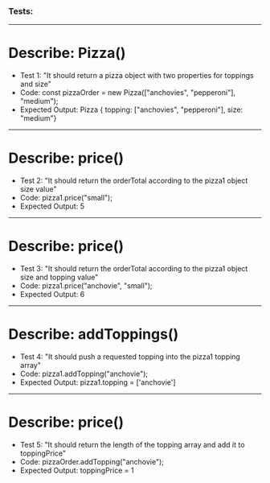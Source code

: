 ### Tests:

---

# Describe: Pizza()

- Test 1: "It should return a pizza object with two properties for toppings and size"
- Code: const pizzaOrder = new Pizza(["anchovies", "pepperoni"], "medium");
- Expected Output: Pizza { topping: ["anchovies", "pepperoni"], size: "medium"}

---

# Describe: price()

- Test 2: "It should return the orderTotal according to the pizza1 object size value"
- Code: pizza1.price("small");
- Expected Output: 5

---

# Describe: price()

- Test 3: "It should return the orderTotal according to the pizza1 object size and topping value"
- Code: pizza1.price("anchovie", "small");
- Expected Output: 6

---

# Describe: addToppings()

- Test 4: "It should push a requested topping into the pizza1 topping array"
- Code: pizza1.addTopping("anchovie");
- Expected Output: pizza1.topping = ['anchovie']

---

# Describe: price()

- Test 5: "It should return the length of the topping array and add it to toppingPrice"
- Code: pizzaOrder.addTopping("anchovie");
- Expected Output: toppingPrice = 1